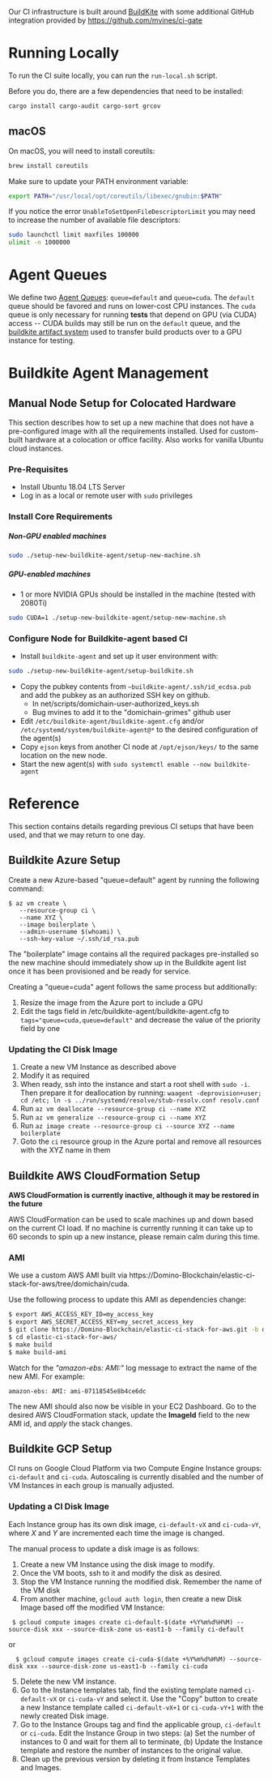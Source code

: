 
Our CI infrastructure is built around [BuildKite](https://buildkite.com) with some
additional GitHub integration provided by https://github.com/mvines/ci-gate

# Running Locally

To run the CI suite locally, you can run the `run-local.sh` script.

Before you do, there are a few dependencies that need to be installed:

```bash
cargo install cargo-audit cargo-sort grcov
```

## macOS

On macOS, you will need to install coreutils:

```bash
brew install coreutils
```

Make sure to update your PATH environment variable:

```bash
export PATH="/usr/local/opt/coreutils/libexec/gnubin:$PATH"
```

If you notice the error `UnableToSetOpenFileDescriptorLimit` you may need to
increase the number of available file descriptors:

```bash
sudo launchctl limit maxfiles 100000
ulimit -n 1000000
```

# Agent Queues

We define two [Agent Queues](https://buildkite.com/docs/agent/v3/queues):
`queue=default` and `queue=cuda`.  The `default` queue should be favored and
runs on lower-cost CPU instances.  The `cuda` queue is only necessary for
running **tests** that depend on GPU (via CUDA) access -- CUDA builds may still
be run on the `default` queue, and the [buildkite artifact
system](https://buildkite.com/docs/builds/artifacts) used to transfer build
products over to a GPU instance for testing.

# Buildkite Agent Management

## Manual Node Setup for Colocated Hardware

This section describes how to set up a new machine that does not have a
pre-configured image with all the requirements installed.  Used for custom-built
hardware at a colocation or office facility.  Also works for vanilla Ubuntu cloud
instances.

### Pre-Requisites

 - Install Ubuntu 18.04 LTS Server
 - Log in as a local or remote user with `sudo` privileges

### Install Core Requirements

##### Non-GPU enabled machines
```bash
sudo ./setup-new-buildkite-agent/setup-new-machine.sh
```

##### GPU-enabled machines
 - 1 or more NVIDIA GPUs should be installed in the machine (tested with 2080Ti)
```bash
sudo CUDA=1 ./setup-new-buildkite-agent/setup-new-machine.sh
```

### Configure Node for Buildkite-agent based CI

- Install `buildkite-agent` and set up it user environment with:
```bash
sudo ./setup-new-buildkite-agent/setup-buildkite.sh
```
- Copy the pubkey contents from `~buildkite-agent/.ssh/id_ecdsa.pub` and
add the pubkey as an authorized SSH key on github.
  - In net/scripts/domichain-user-authorized_keys.sh
  - Bug mvines to add it to the "domichain-grimes" github user
- Edit `/etc/buildkite-agent/buildkite-agent.cfg` and/or `/etc/systemd/system/buildkite-agent@*` to the desired configuration of the agent(s)
- Copy `ejson` keys from another CI node at `/opt/ejson/keys/`
to the same location on the new node.
- Start the new agent(s) with `sudo systemctl enable --now buildkite-agent`

# Reference

This section contains details regarding previous CI setups that have been used,
and that we may return to one day.

## Buildkite Azure Setup

Create a new Azure-based "queue=default" agent by running the following command:
```
$ az vm create \
   --resource-group ci \
   --name XYZ \
   --image boilerplate \
   --admin-username $(whoami) \
   --ssh-key-value ~/.ssh/id_rsa.pub
```

The "boilerplate" image contains all the required packages pre-installed so the
new machine should immediately show up in the Buildkite agent list once it has
been provisioned and be ready for service.

Creating a "queue=cuda" agent follows the same process but additionally:
1. Resize the image from the Azure port to include a GPU
2. Edit the tags field in /etc/buildkite-agent/buildkite-agent.cfg to `tags="queue=cuda,queue=default"`
   and decrease the value of the priority field by one

### Updating the CI Disk Image

1. Create a new VM Instance as described above
1. Modify it as required
1. When ready, ssh into the instance and start a root shell with `sudo -i`.  Then
   prepare it for deallocation by running:
   `waagent -deprovision+user; cd /etc; ln -s ../run/systemd/resolve/stub-resolv.conf resolv.conf`
1. Run `az vm deallocate --resource-group ci --name XYZ`
1. Run `az vm generalize --resource-group ci --name XYZ`
1. Run `az image create --resource-group ci --source XYZ --name boilerplate`
1. Goto the `ci` resource group in the Azure portal and remove all resources
   with the XYZ name in them

## Buildkite AWS CloudFormation Setup

**AWS CloudFormation is currently inactive, although it may be restored in the
future**

AWS CloudFormation can be used to scale machines up and down based on the
current CI load.  If no machine is currently running it can take up to 60
seconds to spin up a new instance, please remain calm during this time.

### AMI
We use a custom AWS AMI built via https://Domino-Blockchain/elastic-ci-stack-for-aws/tree/domichain/cuda.

Use the following process to update this AMI as dependencies change:
```bash
$ export AWS_ACCESS_KEY_ID=my_access_key
$ export AWS_SECRET_ACCESS_KEY=my_secret_access_key
$ git clone https://Domino-Blockchain/elastic-ci-stack-for-aws.git -b domichain/cuda
$ cd elastic-ci-stack-for-aws/
$ make build
$ make build-ami
```

Watch for the *"amazon-ebs: AMI:"* log message to extract the name of the new
AMI.  For example:
```
amazon-ebs: AMI: ami-07118545e8b4ce6dc
```
The new AMI should also now be visible in your EC2 Dashboard.  Go to the desired
AWS CloudFormation stack, update the **ImageId** field to the new AMI id, and
*apply* the stack changes.

## Buildkite GCP Setup

CI runs on Google Cloud Platform via two Compute Engine Instance groups:
`ci-default` and `ci-cuda`.  Autoscaling is currently disabled and the number of
VM Instances in each group is manually adjusted.

### Updating a CI Disk Image

Each Instance group has its own disk image, `ci-default-vX` and
`ci-cuda-vY`, where *X* and *Y* are incremented each time the image is changed.

The manual process to update a disk image is as follows:

1. Create a new VM Instance using the disk image to modify.
2. Once the VM boots, ssh to it and modify the disk as desired.
3. Stop the VM Instance running the modified disk.  Remember the name of the VM disk
4. From another machine, `gcloud auth login`, then create a new Disk Image based
off the modified VM Instance:
```
 $ gcloud compute images create ci-default-$(date +%Y%m%d%H%M) --source-disk xxx --source-disk-zone us-east1-b --family ci-default

```
or
```
  $ gcloud compute images create ci-cuda-$(date +%Y%m%d%H%M) --source-disk xxx --source-disk-zone us-east1-b --family ci-cuda
```
5. Delete the new VM instance.
6. Go to the Instance templates tab, find the existing template named
`ci-default-vX` or `ci-cuda-vY` and select it.  Use the "Copy" button to create
a new Instance template called `ci-default-vX+1` or `ci-cuda-vY+1` with the
newly created Disk image.
7. Go to the Instance Groups tag and find the applicable group, `ci-default` or
`ci-cuda`.  Edit the Instance Group in two steps: (a) Set the number of
instances to 0 and wait for them all to terminate, (b) Update the Instance
template and restore the number of instances to the original value.
8. Clean up the previous version by deleting it from Instance Templates and
Images.


